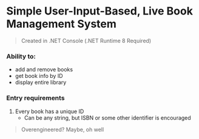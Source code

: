 # Simple User-Input-Based, Live Book Management System
> Created in .NET Console (.NET Runtime 8 Required)

### Ability to:
- add and remove books
- get book info by ID
- display entire library

### Entry requirements
1. Every book has a unique ID
    * Can be any string, but ISBN or some other identifier is encouraged

> Overengineered? Maybe, oh well
